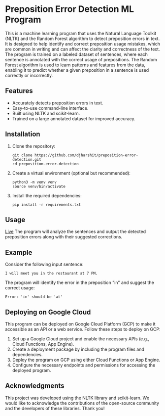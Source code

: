 # Preposition Error Detection ML Program

This is a machine learning program that uses the Natural Language Toolkit (NLTK) and the Random Forest algorithm to detect preposition errors in text. It is designed to help identify and correct preposition usage mistakes, which are common in writing and can affect the clarity and correctness of the text.
The program is trained on a labeled dataset of sentences, where each sentence is annotated with the correct usage of prepositions. The Random Forest algorithm is used to learn patterns and features from the data, enabling it to predict whether a given preposition in a sentence is used correctly or incorrectly.

## Features

- Accurately detects preposition errors in text.
- Easy-to-use command-line interface.
- Built using NLTK and scikit-learn.
- Trained on a large annotated dataset for improved accuracy.

## Installation

1. Clone the repository:

   ```shell
   git clone https://github.com/djharshit/preposition-error-detection.git
   cd preposition-error-detection
   ```

2. Create a virtual environment (optional but recommended):

   ```shell
   python3 -m venv venv
   source venv/bin/activate
   ```

3. Install the required dependencies:

   ```shell
   pip install -r requirements.txt
   ```

## Usage

[Live](https://preposition.djharshit.app)
The program will analyze the sentences and output the detected preposition errors along with their suggested corrections.

## Example

Consider the following input sentence:

```text
I will meet you in the restaurant at 7 PM.
```

The program will identify the error in the preposition "in" and suggest the correct usage:

```text
Error: 'in' should be 'at'
```

## Deploying on Google Cloud

This program can be deployed on Google Cloud Platform (GCP) to make it accessible as an API or a web service. Follow these steps to deploy on GCP:

1. Set up a Google Cloud project and enable the necessary APIs (e.g., Cloud Functions, App Engine).
2. Create a deployment package by including the program files and dependencies.
3. Deploy the program on GCP using either Cloud Functions or App Engine.
4. Configure the necessary endpoints and permissions for accessing the deployed program.


## Acknowledgments

This project was developed using the NLTK library and scikit-learn. We would like to acknowledge the contributions of the open-source community and the developers of these libraries. Thank you!
